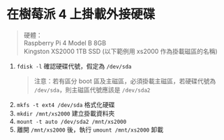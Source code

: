 # 在樹莓派 4 上掛載外接硬碟

> 硬體：  
> Raspberry Pi 4 Model B 8GB  
> Kingston XS2000 1TB SSD (以下範例用 xs2000 作為掛載磁區的名稱)

1. `fdisk -l` 確認硬碟代號，假定為 `/dev/sda`
   > 注意：若有區分 boot 區及主磁區，必須掛載主磁區，若硬碟代號為 `/dev/sda`，則主磁區代號應該是 `/dev/sda2`
2. `mkfs -t ext4 /dev/sda` 格式化硬碟
3. `mkdir /mnt/xs2000` 建立掛載資料夾
4. `mount -t auto /dev/sda2 /mnt/xs2000`
5. 離開 `/mnt/xs2000` 後，執行 `umount /mnt/xs2000` 卸載
